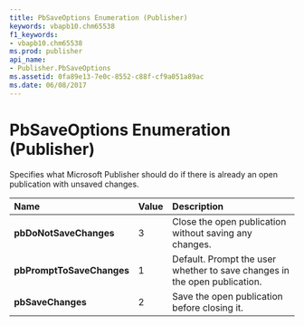 ```yaml
---
title: PbSaveOptions Enumeration (Publisher)
keywords: vbapb10.chm65538
f1_keywords:
- vbapb10.chm65538
ms.prod: publisher
api_name:
- Publisher.PbSaveOptions
ms.assetid: 0fa89e13-7e0c-8552-c88f-cf9a051a89ac
ms.date: 06/08/2017
---
```



# PbSaveOptions Enumeration (Publisher)

Specifies what Microsoft Publisher should do if there is already an open publication with unsaved changes.



|**Name**|**Value**|**Description**|
|:-----|:-----|:-----|
| **pbDoNotSaveChanges**|3|Close the open publication without saving any changes.|
| **pbPromptToSaveChanges**|1|Default. Prompt the user whether to save changes in the open publication.|
| **pbSaveChanges**|2|Save the open publication before closing it.|

